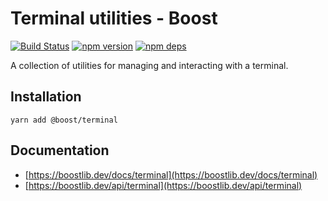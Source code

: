# Terminal utilities - Boost

[![Build Status](https://github.com/milesj/boost/workflows/Build/badge.svg)](https://github.com/milesj/boost/actions?query=branch%3Amaster)
[![npm version](https://badge.fury.io/js/%40boost%2Fterminal.svg)](https://www.npmjs.com/package/@boost/terminal)
[![npm deps](https://david-dm.org/milesj/boost.svg?path=packages/terminal)](https://www.npmjs.com/package/@boost/terminal)

A collection of utilities for managing and interacting with a terminal.

## Installation

```
yarn add @boost/terminal
```

## Documentation

- [https://boostlib.dev/docs/terminal](https://boostlib.dev/docs/terminal)
- [https://boostlib.dev/api/terminal](https://boostlib.dev/api/terminal)
